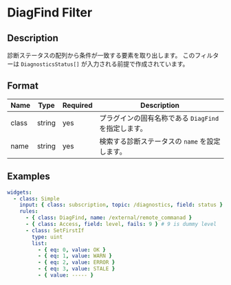 # DiagFind Filter

## Description

診断ステータスの配列から条件が一致する要素を取り出します。
このフィルターは `DiagnosticsStatus[]` が入力される前提で作成されています。

## Format

| Name  | Type   | Required | Description                                          |
| ----- | ------ | -------- | ---------------------------------------------------- |
| class | string | yes      | プラグインの固有名称である `DiagFind` を指定します。 |
| name  | string | yes      | 検索する診断ステータスの `name` を設定します。       |

## Examples

```yaml
widgets:
  - class: Simple
    input: { class: subscription, topic: /diagnostics, field: status }
    rules:
      - { class: DiagFind, name: /external/remote_commanad }
      - { class: Access, field: level, fails: 9 } # 9 is dummy level
      - class: SetFirstIf
        type: uint
        list:
          - { eq: 0, value: OK }
          - { eq: 1, value: WARN }
          - { eq: 2, value: ERROR }
          - { eq: 3, value: STALE }
          - { value: ----- }
```
